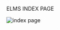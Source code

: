 ELMS INDEX PAGE

![index page](https://user-images.githubusercontent.com/128790623/227487508-0d6dc4a1-311c-4bbc-b759-d1cf49804709.png)

